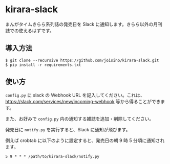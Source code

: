 # kirara-slack

まんがタイムきらら系列誌の発売日を Slack に通知します。きらら以外の月刊誌での使えるはずです。

## 導入方法

```
$ git clone --recursive https://github.com/joisino/kirara-slack.git
$ pip install -r requirements.txt
```

## 使い方

`config.py` に slack の Webhook URL を記入してください。これは、 https://slack.com/services/new/incoming-webhook 等から得ることができます。

また、お好みで `config.py` 内の通知する雑誌を追加・削除してください。

発売日に `notify.py` を実行すると、Slack に通知が飛びます。

例えば crobtab に以下のように設定すると、発売日の朝 9 時 5 分頃に通知されます。

```
5 9 * * * /path/to/kirara-slack/notify.py
```
